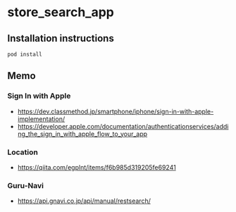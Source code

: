 # store_search_app
## Installation instructions
```
pod install
```

## Memo
### Sign In with Apple
* https://dev.classmethod.jp/smartphone/iphone/sign-in-with-apple-implementation/
* https://developer.apple.com/documentation/authenticationservices/adding_the_sign_in_with_apple_flow_to_your_app

### Location
* https://qiita.com/egplnt/items/f6b985d319205fe69241

### Guru-Navi
* https://api.gnavi.co.jp/api/manual/restsearch/

